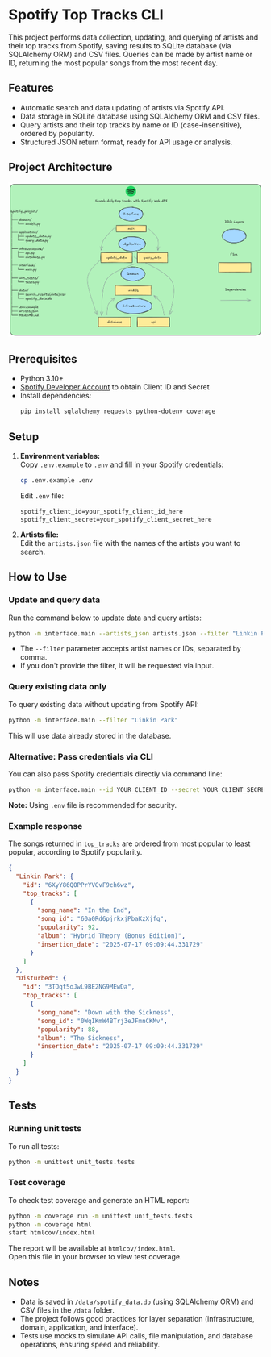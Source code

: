 # Spotify Top Tracks CLI

This project performs data collection, updating, and querying of artists and their top tracks from Spotify, saving results to SQLite database (via SQLAlchemy ORM) and CSV files. Queries can be made by artist name or ID, returning the most popular songs from the most recent day.

## Features

- Automatic search and data updating of artists via Spotify API.
- Data storage in SQLite database using SQLAlchemy ORM and CSV files.
- Query artists and their top tracks by name or ID (case-insensitive), ordered by popularity.
- Structured JSON return format, ready for API usage or analysis.

## Project Architecture

![Architecture Diagram](architecture.png)

## Prerequisites

- Python 3.10+
- [Spotify Developer Account](https://developer.spotify.com/) to obtain Client ID and Secret
- Install dependencies:
  ```sh
  pip install sqlalchemy requests python-dotenv coverage
  ```

## Setup

1. **Environment variables:**  
   Copy `.env.example` to `.env` and fill in your Spotify credentials:
   
   ```sh
   cp .env.example .env
   ```
   
   Edit `.env` file:
   ```env
   spotify_client_id=your_spotify_client_id_here
   spotify_client_secret=your_spotify_client_secret_here
   ```

2. **Artists file:**  
   Edit the `artists.json` file with the names of the artists you want to search.

## How to Use

### Update and query data

Run the command below to update data and query artists:

```sh
python -m interface.main --artists_json artists.json --filter "Linkin Park,System Of A Down"
```

- The `--filter` parameter accepts artist names or IDs, separated by comma.
- If you don't provide the filter, it will be requested via input.

### Query existing data only

To query existing data without updating from Spotify API:

```sh
python -m interface.main --filter "Linkin Park"
```

This will use data already stored in the database.

### Alternative: Pass credentials via CLI

You can also pass Spotify credentials directly via command line:

```sh
python -m interface.main --id YOUR_CLIENT_ID --secret YOUR_CLIENT_SECRET --artists_json artists.json
```

**Note:** Using `.env` file is recommended for security.

### Example response

The songs returned in `top_tracks` are ordered from most popular to least popular, according to Spotify popularity.

```json
{
  "Linkin Park": {
    "id": "6XyY86QOPPrYVGvF9ch6wz",
    "top_tracks": [
      {
        "song_name": "In the End",
        "song_id": "60a0Rd6pjrkxjPbaKzXjfq",
        "popularity": 92,
        "album": "Hybrid Theory (Bonus Edition)",
        "insertion_date": "2025-07-17 09:09:44.331729"
      }
    ]
  },
  "Disturbed": {
    "id": "3TOqt5oJwL9BE2NG9MEwDa",
    "top_tracks": [
      {
        "song_name": "Down with the Sickness",
        "song_id": "0WqIKmW4BTrj3eJFmnCKMv",
        "popularity": 88,
        "album": "The Sickness",
        "insertion_date": "2025-07-17 09:09:44.331729"
      }
    ]
  }
}
```

## Tests

### Running unit tests

To run all tests:

```sh
python -m unittest unit_tests.tests
```

### Test coverage

To check test coverage and generate an HTML report:

```sh
python -m coverage run -m unittest unit_tests.tests
python -m coverage html
start htmlcov/index.html
```

The report will be available at `htmlcov/index.html`.  
Open this file in your browser to view test coverage.

## Notes

- Data is saved in `/data/spotify_data.db` (using SQLAlchemy ORM) and CSV files in the `/data` folder.
- The project follows good practices for layer separation (infrastructure, domain, application, and interface).
- Tests use mocks to simulate API calls, file manipulation, and database operations, ensuring speed and reliability.
